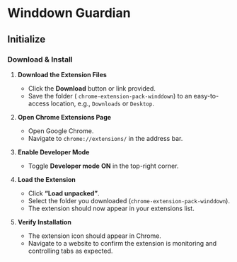 # Winddown Guardian

## Initialize

### Download & Install

1. **Download the Extension Files**  
   - Click the **Download** button or link provided.  
   - Save the folder ( `chrome-extension-pack-winddown`) to an easy-to-access location, e.g., `Downloads` or `Desktop`.  

2. **Open Chrome Extensions Page**  
   - Open Google Chrome.  
   - Navigate to `chrome://extensions/` in the address bar.  

3. **Enable Developer Mode**  
   - Toggle **Developer mode** **ON** in the top-right corner.  

4. **Load the Extension**  
   - Click **“Load unpacked”**.  
   - Select the folder you downloaded (`chrome-extension-pack-winddown`).  
   - The extension should now appear in your extensions list.  

5. **Verify Installation**  
   - The extension icon should appear in Chrome.  
   - Navigate to a website to confirm the extension is monitoring and controlling tabs as expected.

